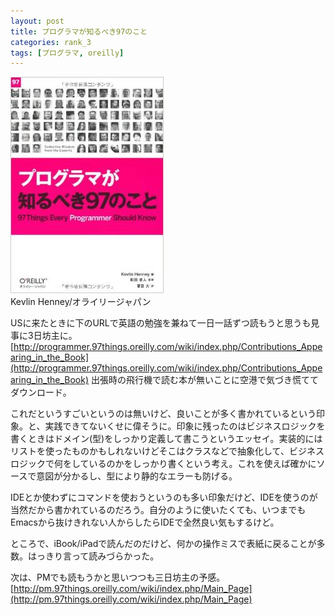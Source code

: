 ```yaml
---
layout: post
title: プログラマが知るべき97のこと
categories: rank_3
tags: [プログラマ, oreilly]
---
```



<div class="book"><div class="book_image"><a href="http://www.amazon.co.jp/dp/4873115116"><img src="/images/97_things_every_programmer_should_know.jpg"></a></div><div class="book_info">Kevlin Henney/オライリージャパン</div><div class="clear"></div></div>

USに来たときに下のURLで英語の勉強を兼ねて一日一話ずつ読もうと思うも見事に3日坊主に。 [http://programmer.97things.oreilly.com/wiki/index.php/Contributions_Appearing_in_the_Book](http://programmer.97things.oreilly.com/wiki/index.php/Contributions_Appearing_in_the_Book) 出張時の飛行機で読む本が無いことに空港で気づき慌ててダウンロード。

これだというすごいというのは無いけど、良いことが多く書かれているという印象。と、実践できてないくせに偉そうに。印象に残ったのはビジネスロジックを書くときはドメイン(型)をしっかり定義して書こうというエッセイ。実装的にはリストを使ったものかもしれないけどそこはクラスなどで抽象化して、ビジネスロジックで何をしているのかをしっかり書くという考え。これを使えば確かにソースで意図が分かるし、型により静的なエラーも防げる。

IDEとか使わずにコマンドを使おうというのも多い印象だけど、IDEを使うのが当然だから書かれているのだろう。自分のように使いたくても、いつまでもEmacsから抜けきれない人からしたらIDEで全然良い気もするけど。

ところで、iBook/iPadで読んだのだけど、何かの操作ミスで表紙に戻ることが多数。はっきり言って読みづらかった。

次は、PMでも読もうかと思いつつも三日坊主の予感。 [http://pm.97things.oreilly.com/wiki/index.php/Main_Page](http://pm.97things.oreilly.com/wiki/index.php/Main_Page) 
